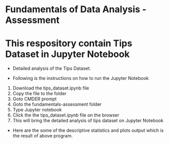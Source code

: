 # Fundamentals of Data Analysis - Assessment

# This respository contain Tips Dataset in Jupyter Notebook

* Detailed analysis of the Tips Dataset.  

* Following is the instructions on how to run the Jupyter Notebook

1) Download the tips_dataset.ipynb file
2) Copy the file to the folder 
3) Goto CMDER prompt 
4) Goto the fundamentals-assessment folder
5) Type Jupyter notebook 
6) Click the the tips_dataset.ipynb file on the browser
7) This will bring the detailed analysis of tips dataset on Jupyter Notebook

* Here are the some of the descriptive statistics and plots output which is the result of above program.





